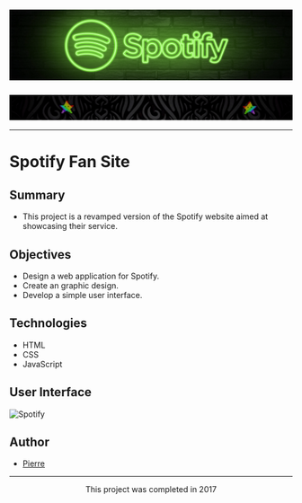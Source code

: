 <h1 align="center">
  <img src="./Assets/header.png" alt="Spotify" />
</h1>
<img src="./Assets/star.gif" alt="star" />

---

# Spotify Fan Site

## Summary
- This project is a revamped version of the Spotify website aimed at showcasing their service.

## Objectives
- Design a web application for Spotify.
- Create an graphic design.
- Develop a simple user interface.

## Technologies
- HTML
- CSS
- JavaScript

## User Interface
<img src="./Assets/UI.png" alt="Spotify" />

## Author
- [Pierre](https://github.com/Pierre-Portfolio)

---

<p align="center">This project was completed in 2017</p>